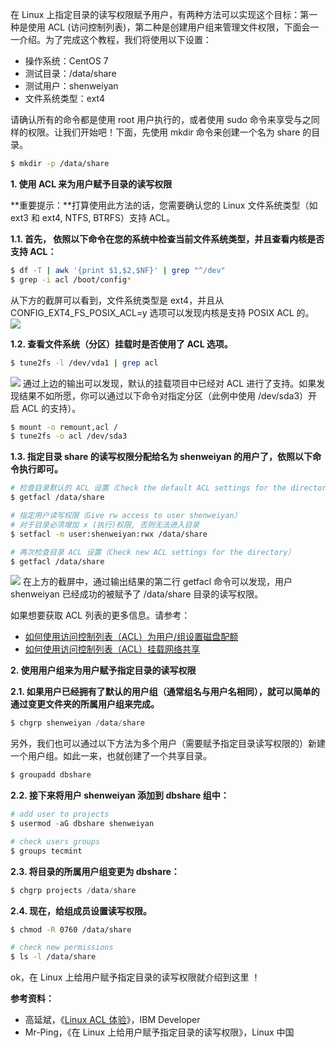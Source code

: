 在 Linux 上指定目录的读写权限赋予用户，有两种方法可以实现这个目标：第一种是使用 ACL (访问控制列表)，第二种是创建用户组来管理文件权限，下面会一一介绍。为了完成这个教程，我们将使用以下设置：

- 操作系统：CentOS 7
- 测试目录：/data/share
- 测试用户：shenweiyan
- 文件系统类型：ext4

请确认所有的命令都是使用 root 用户执行的，或者使用 sudo 命令来享受与之同样的权限。让我们开始吧！下面，先使用 mkdir 命令来创建一个名为 share 的目录。

```bash
$ mkdir -p /data/share
```

**1. 使用 ACL 来为用户赋予目录的读写权限**

**重要提示：**打算使用此方法的话，您需要确认您的 Linux 文件系统类型（如 ext3 和 ext4, NTFS, BTRFS）支持 ACL。

**1.1. 首先， 依照以下命令在您的系统中检查当前文件系统类型，并且查看内核是否支持 ACL：**

```bash
$ df -T | awk '{print $1,$2,$NF}' | grep "^/dev"
$ grep -i acl /boot/config*
```

从下方的截屏可以看到，文件系统类型是 ext4，并且从 CONFIG_EXT4_FS_POSIX_ACL=y 选项可以发现内核是支持 POSIX ACL 的。
![](https://shub-1251708715.cos.ap-guangzhou.myqcloud.com/elog-docs-images/FmYmZeCp5xG3nJs8Z7LUaA-QzME7.png)

**1.2. 查看文件系统（分区）挂载时是否使用了 ACL 选项。**

```bash
$ tune2fs -l /dev/vda1 | grep acl
```

![](https://shub-1251708715.cos.ap-guangzhou.myqcloud.com/elog-docs-images/FjbOrbZJgdXuVum5OsrQITWOjnn1.png)
通过上边的输出可以发现，默认的挂载项目中已经对 ACL 进行了支持。如果发现结果不如所愿，你可以通过以下命令对指定分区（此例中使用 /dev/sda3）开启 ACL 的支持）。

```bash
$ mount -o remount,acl /
$ tune2fs -o acl /dev/sda3
```

**1.3. 指定目录 share 的读写权限分配给名为 shenweiyan 的用户了，依照以下命令执行即可。**

```bash
# 检查目录默认的 ACL 设置（Check the default ACL settings for the directory）
$ getfacl /data/share

# 指定用户读写权限（Give rw access to user shenweiyan）
# 对于目录必须增加 x (执行)权限, 否则无法进入目录
$ setfacl -m user:shenweiyan:rwx /data/share

# 再次检查目录 ACL 设置（Check new ACL settings for the directory）
$ getfacl /data/share
```

![](https://shub-1251708715.cos.ap-guangzhou.myqcloud.com/elog-docs-images/FkspVGfvw4EAuZvACndk2GaDBnA6.png)
在上方的截屏中，通过输出结果的第二行 getfacl 命令可以发现，用户 shenweiyan 已经成功的被赋予了 /data/share 目录的读写权限。

如果想要获取 ACL 列表的更多信息。请参考：

- [如何使用访问控制列表（ACL）为用户/组设置磁盘配额](http://www.tecmint.com/set-access-control-lists-acls-and-disk-quotas-for-users-groups/)
- [如何使用访问控制列表（ACL）挂载网络共享](http://www.tecmint.com/rhcsa-exam-configure-acls-and-mount-nfs-samba-shares/)

**2. 使用用户组来为用户赋予指定目录的读写权限**

**2.1. 如果用户已经拥有了默认的用户组（通常组名与用户名相同），就可以简单的通过变更文件夹的所属用户组来完成。**

```python
$ chgrp shenweiyan /data/share
```

另外，我们也可以通过以下方法为多个用户（需要赋予指定目录读写权限的）新建一个用户组。如此一来，也就创建了一个共享目录。

```python
$ groupadd dbshare
```

**2.2. 接下来将用户 shenweiyan 添加到 dbshare 组中：**

```python
# add user to projects
$ usermod -aG dbshare shenweiyan

# check users groups
$ groups tecmint
```

**2.3. 将目录的所属用户组变更为 dbshare：**

```python
$ chgrp projects /data/share
```

**2.4. 现在，给组成员设置读写权限。**

```bash
$ chmod -R 0760 /data/share

# check new permissions
$ ls -l /data/share
```

ok，在 Linux 上给用户赋予指定目录的读写权限就介绍到这里 ！

**参考资料：**

- 高延斌，《[Linux ACL 体验](https://www.ibm.com/developerworks/cn/linux/l-acl/index.html)》，IBM Developer
- Mr-Ping，《在 Linux 上给用户赋予指定目录的读写权限》，Linux 中国
